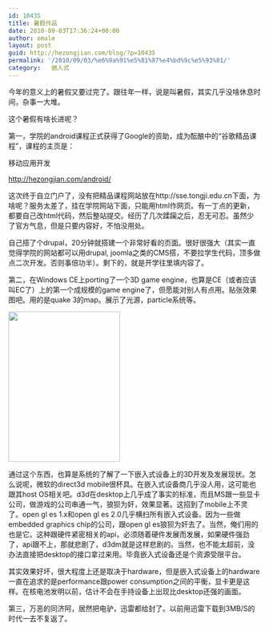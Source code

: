 ```yaml
---
id: 10435
title: 暑假作品
date: 2010-09-03T17:36:24+00:00
author: omale
layout: post
guid: http://hezongjian.com/blog/?p=10435
permalink: '/2010/09/03/%e6%9a%91%e5%81%87%e4%bd%9c%e5%93%81/'
category:   嵌入式  
---
```

今年的意义上的暑假又要过完了。跟往年一样，说是叫暑假，其实几乎没啥休息时间，杂事一大堆。

这个暑假有啥长进呢？

第一，学院的android课程正式获得了Google的资助，成为酝酿中的&ldquo;谷歌精品课程&rdquo;，课程的主页是：

移动应用开发

http://hezongjian.com/android/

这次终于自立门户了，没有把精品课程网站放在http://sse.tongji.edu.cn下面，为啥呢？服务太差了，挂在学院网站下面，只能用html作网页。有一丁点的更新，都要自己改html代码，然后整站提交。经历了几次蹂躏之后，忍无可忍。虽然少了官方气息，但是只要内容好，不怕没用处。

自己搭了个drupal，20分钟就搭建一个非常好看的页面。很好很强大（其实一直觉得学院的网站都可以用drupal, joomla之类的CMS搭，不要拉学生代码，顶多做点二次开发。否则事倍功半）。剩下的，就是开学往里填内容了。

 

第二，在Windows CE上porting了一个3D game engine，也算是CE（或者应该叫EC了）上的第一个成规模的game engine了，但愿能对别人有点用。贴张效果图吧。用的是quake 3的map。展示了光源，particle系统等。

[<img alt="" class="aligncenter size-medium wp-image-10436" height="300" src="/uploads/2010/09/aa-223x300.png" title="GameEngine" width="223" />](/uploads/2010/09/aa.png)

通过这个东西，也算是系统的了解了一下嵌入式设备上的3D开发及发展现状。怎么说呢，微软的direct3d mobile很杯具。在嵌入式设备商几乎没人用，这可能也跟其host OS相关吧。d3d在desktop上几乎成了事实的标准，而且MS跟一些显卡公司，做游戏的公司串通一气，狼狈为奸，效果显著。这招到了mobile上不灵了。open gl es 1.x和open gl es 2.0几乎横扫所有嵌入式设备。因为一些做embedded graphics chip的公司，跟open gl es狼狈为奸去了。当然，俺们用的也是它。这种跟硬件紧密相关的api，必须随着硬件发展而发展，如果硬件强劲了，api跟不上，那就悲剧了，d3dm就是这样悲剧的。当然，也不能太超前，没办法直接把desktop的接口拿过来用。毕竟嵌入式设备还是个资源受限平台。

其实效果好坏，很大程度上还是取决于hardware，但是嵌入式设备上的hardware一直在追求的是performance跟power consumption之间的平衡，显卡更是这样。在核电池发明以前，估计不会在手持设备上出现比desktop还强的画面。

第三，万恶的同济阿，居然把电驴，迅雷都给封了。以前用迅雷下载到3MB/S的时代一去不复返了。